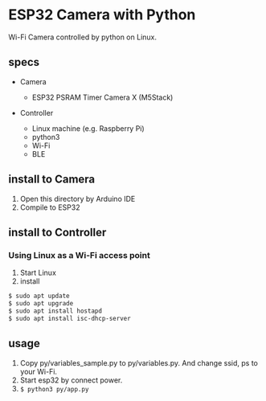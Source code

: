# ESP32 Camera with Python

Wi-Fi Camera controlled by python on Linux.

## specs

* Camera
    * ESP32 PSRAM Timer Camera X (M5Stack)

* Controller
    * Linux machine (e.g. Raspberry Pi)
    * python3
    * Wi-Fi
    * BLE


## install to Camera

1. Open this directory by Arduino IDE
2. Compile to ESP32


## install to Controller

### Using Linux as a Wi-Fi access point

1. Start Linux
2. install
```bash
$ sudo apt update
$ sudo apt upgrade
$ sudo apt install hostapd
$ sudo apt install isc-dhcp-server
```





## usage

1. Copy py/variables_sample.py to py/variables.py. And change ssid, ps to your Wi-Fi.
2. Start esp32 by connect power.
3. `$ python3 py/app.py`